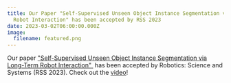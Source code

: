 ```yaml
---
title: Our Paper "Self-Supervised Unseen Object Instance Segmentation via Long-Term
  Robot Interaction" has been accepted by RSS 2023
date: 2023-03-02T06:00:00.000Z
image:
  filename: featured.png
---
```

Our paper ["Self-Supervised Unseen Object Instance Segmentation via Long-Term Robot Interaction" ](https://arxiv.org/abs/2302.03793) has been accepted by Robotics: Science and Systems (RSS 2023). Check out the [video](https://youtu.be/_ykvsRAXRT0)!